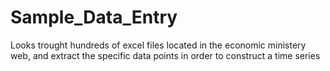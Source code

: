 # Sample_Data_Entry
 Looks trought hundreds of excel files located in the economic ministery web, and extract the specific data points in order to construct a time series
